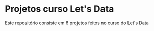 # Projetos curso Let's Data

Este repositório consiste em 6 projetos feitos no curso do Let's Data 
